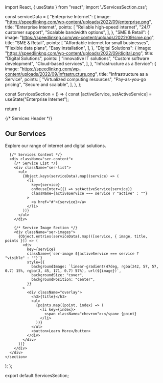 import React, { useState } from "react";
import './ServicesSection.css';

const serviceData = {
  "Enterprise Internet": {
    image: "https://speedlinkng.com/wp-content/uploads/2022/09/enterprise.png",
    title: "Enterprise Internet",
    points: [
      "Reliable high-speed internet",
      "24/7 customer support",
      "Scalable bandwidth options",
    ],
  },
  "SME & Retail": {
    image: "https://speedlinkng.com/wp-content/uploads/2022/09/sme.png",
    title: "SME & Retail",
    points: [
      "Affordable internet for small businesses",
      "Flexible data plans",
      "Easy installation",
    ],
  },
  "Digital Solutions": {
    image: "https://speedlinkng.com/wp-content/uploads/2022/09/digital.png",
    title: "Digital Solutions",
    points: [
      "Innovative IT solutions",
      "Custom software development",
      "Cloud-based services",
    ],
  },
  "Infrastructure as a Service": {
    image: "https://speedlinkng.com/wp-content/uploads/2022/09/infrastructure.png",
    title: "Infrastructure as a Service",
    points: [
      "Virtualized computing resources",
      "Pay-as-you-go pricing",
      "Secure and scalable",
    ],
  },
};

const ServicesSection = () => {
  const [activeService, setActiveService] = useState("Enterprise Internet");

  return (
    <section className="services">
      {/* Services Header */}
      <div className="ser-txt">
        <h2>Our Services</h2>
        <p>Explore our range of internet and digital solutions.</p>
      </div>

      {/* Services Content */}
      <div className="ser-content">
        {/* Service List */}
        <div className="ser-list">
          <ul>
            {Object.keys(serviceData).map((service) => (
              <li
                key={service}
                onMouseEnter={() => setActiveService(service)}
                className={activeService === service ? "active" : ""}
              >
                <a href="#">{service}</a>
              </li>
            ))}
          </ul>
        </div>

        {/* Service Image Section */}
        <div className="ser-images">
          {Object.entries(serviceData).map(([service, { image, title, points }]) => (
            <div
              key={service}
              className={`ser-image ${activeService === service ? "visible" : ""}`}
              style={{
                backgroundImage: `linear-gradient(47deg, rgba(242, 57, 57, 0.7) 15%, rgba(3, 45, 171, 0.7) 57%), url(${image})`,
                backgroundSize: "cover",
                backgroundPosition: "center",
              }}
            >
              <div className="overlay">
                <h3>{title}</h3>
                <ul>
                  {points.map((point, index) => (
                    <li key={index}>
                      <span className="chevron">›</span> {point}
                    </li>
                  ))}
                </ul>
                <button>Learn More</button>
              </div>
            </div>
          ))}
        </div>
      </div>
    </section>
  );
};

export default ServicesSection;
